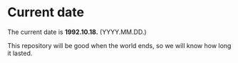 # Current date

The current date is **1992.10.18.** (YYYY.MM.DD.)

This repository will be good when the world ends, so we will know how long it lasted.